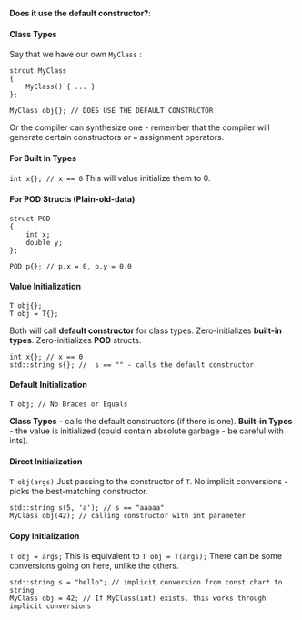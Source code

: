 **Does it use the default constructor?**: 

#### Class Types
Say that we have our own `MyClass` : 
```
strcut MyClass 
{ 
	MyClass() { ... }
};

MyClass obj{}; // DOES USE THE DEFAULT CONSTRUCTOR
```

Or the compiler can synthesize one - remember that the compiler will generate certain constructors or `=` assignment operators. 

#### For Built In Types
`int x{}; // x == 0`  This will value initialize them to 0. 

#### For POD Structs (Plain-old-data)
```
struct POD
{ 
	int x; 
	double y;
};

POD p{}; // p.x = 0, p.y = 0.0
```


#### Value Initialization
```
T obj{};
T obj = T{};
```
Both will call **default constructor** for class types.
Zero-initializes **built-in types**. 
Zero-initializes **POD** structs. 

```
int x{}; // x == 0
std::string s{}; //  s == "" - calls the default constructor
```


#### Default Initialization
```
T obj; // No Braces or Equals
```
**Class Types** - calls the default constructors (if there is one).
**Built-in Types** - the value is initialized (could contain absolute garbage - be careful with ints). 

#### Direct Initialization
`T obj(args)`
Just passing to the constructor of `T`. 
No implicit conversions - picks the best-matching constructor. 

```
std::string s(5, 'a'); // s == "aaaaa"
MyClass obj(42); // calling constructor with int parameter
```

#### Copy Initialization
`T obj = args;`
This is equivalent to `T obj = T(args);`
There can be some conversions going on here, unlike the others. 

```
std::string s = "hello"; // implicit conversion from const char* to string
MyClass obj = 42; // If MyClass(int) exists, this works through implicit conversions
```

